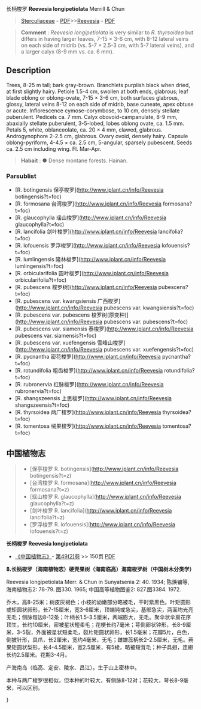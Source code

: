 长柄梭罗 **Reevesia longipetiolata** Merrill & Chun

> [Sterculiaceae](http://www.iplant.cn/info/Sterculiaceae?t=foc) - [PDF](http://www.iplant.cn/foc/pdf/Sterculiaceae.pdf)>>[Reevesia](http://www.iplant.cn/info/Reevesia?t=foc) - [PDF](http://www.iplant.cn/foc/pdf/Reevesia.pdf)

> **Comment** : 
> *Reevesia longipetiolata* is very similar to *R. thyrsoidea* but differs in having larger leaves, 7-15 × 3-6 cm, with 8-12 lateral veins on each side of midrib (vs. 5-7 × 2.5-3 cm, with 5-7 lateral veins), and a larger calyx (8-9 mm vs. ca. 6 mm).

## Description

Trees, 8-25 m tall; bark gray-brown. Branchlets purplish black when dried, at first slightly hairy. Petiole 1.5-4 cm, swollen at both ends, glabrous; leaf blade oblong or oblong-ovate, 7-15 × 3-6 cm, both surfaces glabrous, glossy, lateral veins 8-12 on each side of midrib, base cuneate, apex obtuse or acute. Inflorescence cymose-corymbose, to 10 cm, densely stellate puberulent. Pedicels ca. 7 mm. Calyx obovoid-campanulate, 8-9 mm, abaxially stellate puberulent, 3-5-lobed, lobes oblong ovate, ca. 1.5 mm. Petals 5, white, oblanceolate, ca. 20 × 4 mm, clawed, glabrous. Androgynophore 2-2.5 cm, glabrous. Ovary ovoid, densely hairy. Capsule oblong-pyriform, 4-4.5 × ca. 2.5 cm, 5-angular, sparsely pubescent. Seeds ca. 2.5 cm including wing. Fl. Mar-Apr.

> **Habait** : 
>●  Dense montane forests. Hainan.

### Parsublist

* [R.  botingensis  保亭梭罗](http://www.iplant.cn/info/Reevesia botingensis?t=foc)
* [R.  formosana  台湾梭罗](http://www.iplant.cn/info/Reevesia formosana?t=foc)
* [R.  glaucophylla  瑶山梭罗](http://www.iplant.cn/info/Reevesia glaucophylla?t=foc)
* [R.  lancifolia  剑叶梭罗](http://www.iplant.cn/info/Reevesia lancifolia?t=foc)
* [R.  lofouensis  罗浮梭罗](http://www.iplant.cn/info/Reevesia lofouensis?t=foc)
* [R.  lumlingensis  隆林梭罗](http://www.iplant.cn/info/Reevesia lumlingensis?t=foc)
* [R.  orbicularifolia  圆叶梭罗](http://www.iplant.cn/info/Reevesia orbicularifolia?t=foc)
* [R.  pubescens  梭罗树](http://www.iplant.cn/info/Reevesia pubescens?t=foc)
* [R.  pubescens var. kwangsiensis  广西梭罗](http://www.iplant.cn/info/Reevesia pubescens var. kwangsiensis?t=foc)
* [R.  pubescens var. pubescens  梭罗树(原变种)](http://www.iplant.cn/info/Reevesia pubescens var. pubescens?t=foc)
* [R.  pubescens var. siamensis  泰梭罗](http://www.iplant.cn/info/Reevesia pubescens var. siamensis?t=foc)
* [R.  pubescens var. xuefengensis  雪峰山梭罗](http://www.iplant.cn/info/Reevesia pubescens var. xuefengensis?t=foc)
* [R.  pycnantha  密花梭罗](http://www.iplant.cn/info/Reevesia pycnantha?t=foc)
* [R.  rotundifolia  粗齿梭罗](http://www.iplant.cn/info/Reevesia rotundifolia?t=foc)
* [R.  rubronervia  红脉梭罗](http://www.iplant.cn/info/Reevesia rubronervia?t=foc)
* [R.  shangszeensis  上思梭罗](http://www.iplant.cn/info/Reevesia shangszeensis?t=foc)
* [R.  thyrsoidea  两广梭罗](http://www.iplant.cn/info/Reevesia thyrsoidea?t=foc)
* [R.  tomentosa  绒果梭罗](http://www.iplant.cn/info/Reevesia tomentosa?t=foc)

## 中国植物志

> * [保亭梭罗  R.  botingensis](http://www.iplant.cn/info/Reevesia botingensis?t=z)
> * [台湾梭罗  R.  formosana](http://www.iplant.cn/info/Reevesia formosana?t=z)
> * [瑶山梭罗  R.  glaucophylla](http://www.iplant.cn/info/Reevesia glaucophylla?t=z)
> * [剑叶梭罗  R.  lancifolia](http://www.iplant.cn/info/Reevesia lancifolia?t=z)
> * [罗浮梭罗  R.  lofouensis](http://www.iplant.cn/info/Reevesia lofouensis?t=z)

**长柄梭罗 Reevesia longipetiolata**

* [《中国植物志》](http://www.iplant.cn/frps)- [第49(2)卷](http://www.iplant.cn/frps/vol/49(2)) >> 150页 [PDF](http://www.iplant.cn/frps/pdf/49(2)/150a.PDF)

**8.长柄梭罗（海南植物志）硬壳果树（海南临高）海南梭罗树（中国树木分类学）**

Reevesia longipetiolata Merr. & Chun in Sunyatsenia 2: 40. 1934; 陈焕镛等, 海南植物志2: 78-79. 图330. 1965; 中国高等植物图鉴2: 827.图3384. 1972.

乔木，高8-25米；树皮灰褐色；小枝的幼嫩部分略被毛，干时紫黑色。叶矩圆形或矩圆状卵形，长7-15厘米，宽3-6厘米，顶端钝或急尖，基部急尖，两面均光亮无毛；侧脉每边8-12条；叶柄长1.5-3.5厘米，两端膨大，无毛。聚伞状伞房花序顶生，长约10厘米，密被星状短柔毛；花梗长约7毫米；萼倒卵状钟形，长8-9厘米，3-5裂，外面被星状短柔毛，裂片矩圆状卵形，长1.5毫米；花瓣5片，白色，倒披针形，具爪，长2厘米，宽约4毫米，无毛；雌雄蕊柄长2-2.5厘米，无毛。蒴果矩圆状梨形，长4-4.5厘米，宽2.5厘米，有5棱，略被短茸毛；种子具翅，连翅长约2.5厘米。花期3-4月。

产海南岛（临高、定安、陵水、昌江）。生于山上密林中。

本种与两广梭罗很相似，但本种的叶较大，有侧脉8-12对；花较大，萼长8-9毫米，可以区别。

}